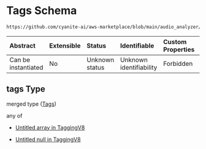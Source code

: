 # Tags Schema

```txt
https://github.com/cyanite-ai/aws-marketplace/blob/main/audio_analyzer/schemes/marketplace_v1/schema/TaggingV8.schema.json#/$defs/SubgenreV1/properties/tags
```



| Abstract            | Extensible | Status         | Identifiable            | Custom Properties | Additional Properties | Access Restrictions | Defined In                                                                     |
| :------------------ | :--------- | :------------- | :---------------------- | :---------------- | :-------------------- | :------------------ | :----------------------------------------------------------------------------- |
| Can be instantiated | No         | Unknown status | Unknown identifiability | Forbidden         | Allowed               | none                | [TaggingV8.schema.json\*](../out/TaggingV8.schema.json "open original schema") |

## tags Type

merged type ([Tags](taggingv8-defs-subgenrev1-properties-tags.md))

any of

* [Untitled array in TaggingV8](taggingv8-defs-subgenrev1-properties-tags-anyof-0.md "check type definition")

* [Untitled null in TaggingV8](taggingv8-defs-subgenrev1-properties-tags-anyof-1.md "check type definition")
